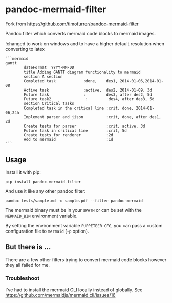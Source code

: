 # pandoc-mermaid-filter

Fork from https://github.com/timofurrer/pandoc-mermaid-filter

Pandoc filter which converts mermaid code blocks to mermaid images.

!changed to work on windows and to have a higher default resolution when converting to latex

````
```mermaid
gantt
        dateFormat  YYYY-MM-DD
        title Adding GANTT diagram functionality to mermaid
        section A section
        Completed task            :done,    des1, 2014-01-06,2014-01-08
        Active task               :active,  des2, 2014-01-09, 3d
        Future task               :         des3, after des2, 5d
        Future task2               :         des4, after des3, 5d
        section Critical tasks
        Completed task in the critical line :crit, done, 2014-01-06,24h
        Implement parser and jison          :crit, done, after des1, 2d
        Create tests for parser             :crit, active, 3d
        Future task in critical line        :crit, 5d
        Create tests for renderer           :2d
        Add to mermaid                      :1d
```
````

## Usage

Install it with pip:

```
pip install pandoc-mermaid-filter
```

And use it like any other pandoc filter:

```
pandoc tests/sample.md -o sample.pdf --filter pandoc-mermaid
```

The mermaid binary must be in your `$PATH` or can be set with the
`MERMAID_BIN` environment variable.

By setting the environment variable `PUPPETEER_CFG`, you can pass a custom
configuration file to `mermaid` (`-p` option).

## But there is ...

There are a few other filters trying to convert mermaid code blocks however
they all failed for me.

### Troubleshoot

I've had to install the mermaid CLI locally instead of globally. See https://github.com/mermaidjs/mermaid.cli/issues/16
